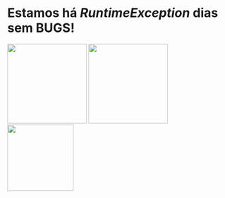 <div>
 <h1 align=left>Estamos há <i>RuntimeException</i> dias sem BUGS!</h1>

 <img height="180em" src="https://github-readme-stats.vercel.app/api?username=bioramonmoratori&show_icons=true&theme=vision-friendly-dark&include_all_commits=true&count_private=true">
 <img height="180em" src="https://github-readme-stats.vercel.app/api/top-langs/?username=bioramonmoratori&layout=compact&langs_count=7&theme=vision-friendly-dark">
 
 <img width="150" height="150" src="https://i.pinimg.com/originals/41/5d/1e/415d1ef9e63727a76a6cf33f8c690829.gif">

</div> 

<div style="display: inline_block"></div>


  

 
